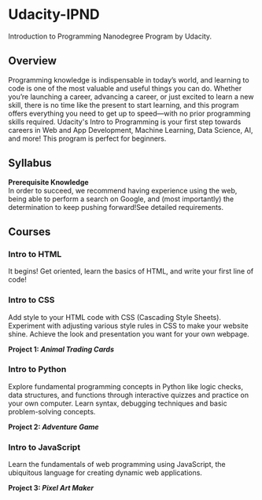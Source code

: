 # Udacity-IPND
 Introduction to Programming Nanodegree Program by Udacity.
## Overview
Programming knowledge is indispensable in today’s world, and learning to code is one of the most valuable and useful things you can do. Whether you’re launching a career, advancing a career, or just excited to learn a new skill, there is no time like the present to start learning, and this program offers everything you need to get up to speed—with no prior programming skills required.
Udacity's Intro to Programming is your first step towards careers in Web and App Development, Machine Learning, Data Science, AI, and more! This program is perfect for beginners.
## Syllabus
**Prerequisite Knowledge**</br>
In order to succeed, we recommend having experience using the web, being able to perform a search on Google, and (most importantly) the determination to keep pushing forward!See detailed requirements.
## Courses
### Intro to HTML
It begins! Get oriented, learn the basics of HTML, and write your first line of code!

### Intro to CSS
Add style to your HTML code with CSS (Cascading Style Sheets). Experiment with adjusting various style rules in CSS to make your website shine. Achieve the look and presentation you want for your own webpage.

**Project 1: *Animal Trading Cards***


### Intro to Python
Explore fundamental programming concepts in Python like logic checks, data structures, and functions through interactive quizzes and practice on your own computer. Learn syntax, debugging techniques and basic problem-solving concepts.

**Project 2: *Adventure Game***


### Intro to JavaScript
Learn the fundamentals of web programming using JavaScript, the ubiquitous language for creating dynamic web applications.

**Project 3: *Pixel Art Maker***
